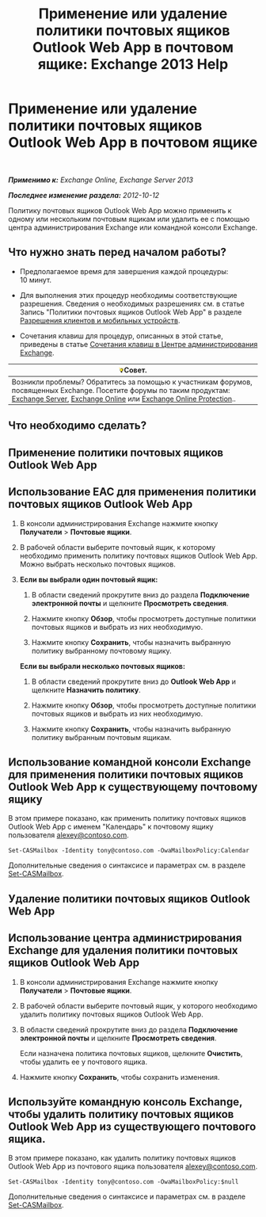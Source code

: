 ﻿---
title: 'Применение или удаление политики почтовых ящиков Outlook Web App в почтовом ящике: Exchange 2013 Help'
TOCTitle: Применение или удаление политики почтовых ящиков Outlook Web App в почтовом ящике
ms:assetid: 51d8e269-b0d5-4bc7-9b3d-0460871e54fa
ms:mtpsurl: https://technet.microsoft.com/ru-ru/library/Dd876884(v=EXCHG.150)
ms:contentKeyID: 50488045
ms.date: 04/30/2018
mtps_version: v=EXCHG.150
ms.translationtype: HT
---

# Применение или удаление политики почтовых ящиков Outlook Web App в почтовом ящике

 

_**Применимо к:** Exchange Online, Exchange Server 2013_

_**Последнее изменение раздела:** 2012-10-12_

Политику почтовых ящиков Outlook Web App можно применить к одному или нескольким почтовым ящикам или удалить ее с помощью центра администрирования Exchange или командной консоли Exchange.

## Что нужно знать перед началом работы?

  - Предполагаемое время для завершения каждой процедуры: 10 минут.

  - Для выполнения этих процедур необходимы соответствующие разрешения. Сведения о необходимых разрешениях см. в статье Запись "Политики почтовых ящиков Outlook Web App" в разделе [Разрешения клиентов и мобильных устройств](clients-and-mobile-devices-permissions-exchange-2013-help.md).

  - Сочетания клавиш для процедур, описанных в этой статье, приведены в статье [Сочетания клавиш в Центре администрирования Exchange](keyboard-shortcuts-in-the-exchange-admin-center-exchange-online-protection-help.md).

<table>
<thead>
<tr class="header">
<th><img src="images/Bb124558.tip(EXCHG.150).gif" title="Совет" alt="Совет" />Совет.</th>
</tr>
</thead>
<tbody>
<tr class="odd">
<td>Возникли проблемы? Обратитесь за помощью к участникам форумов, посвященных Exchange. Посетите форумы по таким продуктам: <a href="https://go.microsoft.com/fwlink/p/?linkid=60612">Exchange Server</a>, <a href="https://go.microsoft.com/fwlink/p/?linkid=267542">Exchange Online</a> или <a href="https://go.microsoft.com/fwlink/p/?linkid=285351">Exchange Online Protection</a>..</td>
</tr>
</tbody>
</table>


## Что необходимо сделать?

## Применение политики почтовых ящиков Outlook Web App

## Использование EAC для применения политики почтовых ящиков Outlook Web App

1.  В консоли администрирования Exchange нажмите кнопку **Получатели** \> **Почтовые ящики**.

2.  В рабочей области выберите почтовый ящик, к которому необходимо применить политику почтовых ящиков Outlook Web App. Можно выбрать несколько почтовых ящиков.

3.  **Если вы выбрали один почтовый ящик:** 
    
    1.  В области сведений прокрутите вниз до раздела **Подключение электронной почты** и щелкните **Просмотреть сведения**.
    
    2.  Нажмите кнопку **Обзор**, чтобы просмотреть доступные политики почтовых ящиков и выбрать из них необходимую.
    
    3.  Нажмите кнопку **Сохранить**, чтобы назначить выбранную политику выбранному почтовому ящику.
    
    **Если вы выбрали несколько почтовых ящиков:** 
    
    1.  В области сведений прокрутите вниз до **Outlook Web App** и щелкните **Назначить политику**.
    
    2.  Нажмите кнопку **Обзор**, чтобы просмотреть доступные политики почтовых ящиков и выбрать из них необходимую.
    
    3.  Нажмите кнопку **Сохранить**, чтобы назначить выбранную политику выбранным почтовым ящикам.

## Использование командной консоли Exchange для применения политики почтовых ящиков Outlook Web App к существующему почтовому ящику

В этом примере показано, как применить политику почтовых ящиков Outlook Web App с именем "Календарь" к почтовому ящику пользователя alexey@contoso.com.

    Set-CASMailbox -Identity tony@contoso.com -OwaMailboxPolicy:Calendar

Дополнительные сведения о синтаксисе и параметрах см. в разделе [Set-CASMailbox](https://technet.microsoft.com/ru-ru/library/bb125264\(v=exchg.150\)).

## Удаление политики почтовых ящиков Outlook Web App

## Использование центра администрирования Exchange для удаления политики почтовых ящиков Outlook Web App

1.  В консоли администрирования Exchange нажмите кнопку **Получатели** \> **Почтовые ящики**.

2.  В рабочей области выберите почтовый ящик, у которого необходимо удалить политику почтовых ящиков Outlook Web App.

3.  В области сведений прокрутите вниз до раздела **Подключение электронной почты** и щелкните **Просмотреть сведения**.
    
    Если назначена политика почтовых ящиков, щелкните **Очистить**, чтобы удалить ее у почтового ящика.

4.  Нажмите кнопку **Сохранить**, чтобы сохранить изменения.

## Используйте командную консоль Exchange, чтобы удалить политику почтовых ящиков Outlook Web App из существующего почтового ящика.

В этом примере показано, как удалить политику почтовых ящиков Outlook Web App из почтового ящика пользователя alexey@contoso.com.

    Set-CASMailbox -Identity tony@contoso.com -OwaMailboxPolicy:$null

Дополнительные сведения о синтаксисе и параметрах см. в разделе [Set-CASMailbox](https://technet.microsoft.com/ru-ru/library/bb125264\(v=exchg.150\)).

